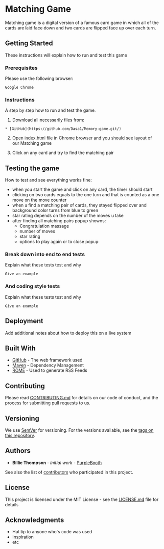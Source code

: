 # Matching Game

Matching game is a digital version of a famous card game in which all of the cards are laid face down and two cards are flipped face up over each turn.

## Getting Started

These instructions will explain how to run and test this game

### Prerequisites

Please use the following browser:

```
Google Chrome
```

### Instructions

A step by step how to run and test the game.

1. Download all necessarily files from:

```
* [GitHub](https://github.com/Dasa1/Memory-game.git/)
```

2. Open index.html file in Chrome browser and you should see layout of our Matching game

3. Click on any card and try to find the matching pair


## Testing the game

How to test and see everything works fine:

- when you start the game and click on any card, the timer should start
- clicking on two cards equals to the one turn and that is counted as a one move on the move counter
- when u find a matching pair of cards, they stayed flipped over and background color turns from blue to green
-  star rating depends on the number of the moves u take
- after finding all matching pairs popup showns:
  - Congratulation massage
  - number of moves
  - star rating
  - options to play again or to close popup



### Break down into end to end tests

Explain what these tests test and why

```
Give an example
```

### And coding style tests

Explain what these tests test and why

```
Give an example
```

## Deployment

Add additional notes about how to deploy this on a live system

## Built With

* [GitHub](https://github.com/Dasa1/) - The web framework used
* [Maven](https://maven.apache.org/) - Dependency Management
* [ROME](https://rometools.github.io/rome/) - Used to generate RSS Feeds

## Contributing

Please read [CONTRIBUTING.md](https://gist.github.com/PurpleBooth/b24679402957c63ec426) for details on our code of conduct, and the process for submitting pull requests to us.

## Versioning

We use [SemVer](http://semver.org/) for versioning. For the versions available, see the [tags on this repository](https://github.com/your/project/tags). 

## Authors

* **Billie Thompson** - *Initial work* - [PurpleBooth](https://github.com/PurpleBooth)

See also the list of [contributors](https://github.com/your/project/contributors) who participated in this project.

## License

This project is licensed under the MIT License - see the [LICENSE.md](LICENSE.md) file for details

## Acknowledgments

* Hat tip to anyone who's code was used
* Inspiration
* etc
